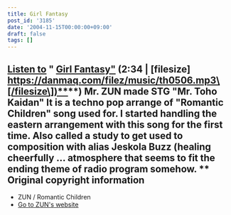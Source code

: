 ```yaml
---
title: Girl Fantasy
post_id: '3185'
date: '2004-11-15T00:00:00+09:00'
draft: false
tags: []
---
```


## [Listen to](/filez/music/th0506.mp3) " [Girl Fantasy"](/filez/music/th0506.mp3) (2:34 | \[filesize\] [https://danmaq.com/filez/music/th0506.mp3\[/filesize\])**](https://danmaq.com/filez/music/th0506.mp3[/filesize])**) Mr. ZUN made STG "Mr. Toho Kaidan" It is a techno pop arrange of "Romantic Children" song used for. I started handling the eastern arrangement with this song for the first time. Also called a study to get used to composition with alias Jeskola Buzz (healing cheerfully ... atmosphere that seems to fit the ending theme of radio program somehow. ** Original copyright information

*   ZUN / Romantic Children
*   [Go to ZUN's website](http://www16.big.or.jp/%7Ezun/)